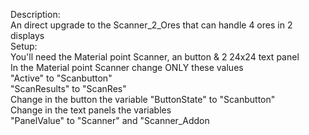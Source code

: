 Description:\
    An direct upgrade to the Scanner_2_Ores that can handle 4 ores in 2 displays\
Setup:\
    You'll need the Material point Scanner, an button & 2 24x24 text panel\
        In the Material point Scanner change ONLY these values\
            "Active" to "Scanbutton"\
            "ScanResults" to "ScanRes"\
    Change in the button the variable "ButtonState" to "Scanbutton"\
    Change in the text panels the variables\
        "PanelValue" to "Scanner" and "Scanner_Addon